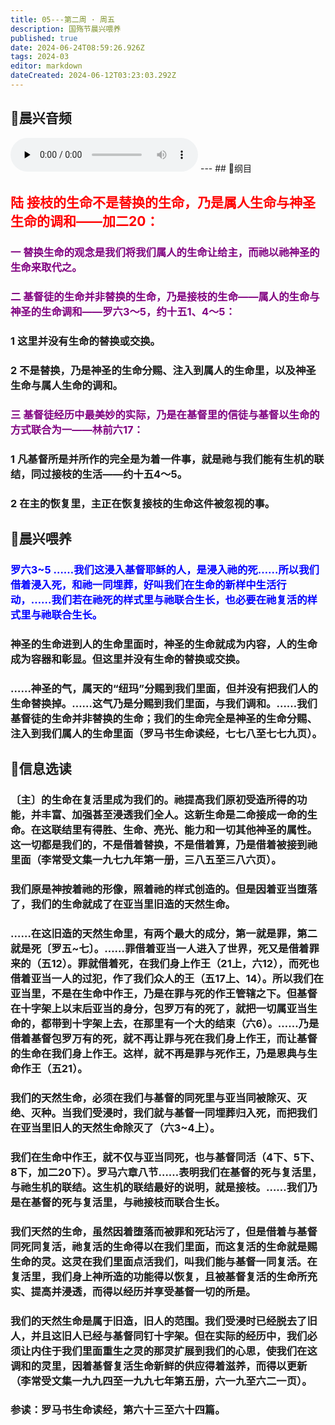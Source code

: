 ```yaml
---
title: 05---第二周 · 周五
description: 国殇节晨兴喂养
published: true
date: 2024-06-24T08:59:26.926Z
tags: 2024-03
editor: markdown
dateCreated: 2024-06-12T03:23:03.292Z
---
```


## 🎵晨兴音频
<audio id="audio" controls="" preload="none">
      <source id="mp3" src="/2024-03/week2/week2day5.mp3">
</audio>
---
## 📖纲目

## <font color=red>陆    接枝的生命不是替换的生命，乃是属人生命与神圣生命的调和——加二20：</font>

### <font color=purple>一    替换生命的观念是我们将我们属人的生命让给主，而祂以祂神圣的生命来取代之。</font>

### <font color=purple>二    基督徒的生命并非替换的生命，乃是接枝的生命——属人的生命与神圣的生命调和——罗六3～5，约十五1、4～5：</font>

### 1    这里并没有生命的替换或交换。

### 2    不是替换，乃是神圣的生命分赐、注入到属人的生命里，以及神圣生命与属人生命的调和。

### <font color=purple>三    基督徒经历中最美妙的实际，乃是在基督里的信徒与基督以生命的方式联合为一——林前六17：</font>

### 1    凡基督所是并所作的完全是为着一件事，就是祂与我们能有生机的联结，同过接枝的生活——约十五4～5。

### 2    在主的恢复里，主正在恢复接枝的生命这件被忽视的事。

## 📖晨兴喂养

### <font color=blue>罗六3~5    ……我们这浸入基督耶稣的人，是浸入祂的死……所以我们借着浸入死，和祂一同埋葬，好叫我们在生命的新样中生活行动，……我们若在祂死的样式里与祂联合生长，也必要在祂复活的样式里与祂联合生长。</font>

### 神圣的生命进到人的生命里面时，神圣的生命就成为内容，人的生命成为容器和彰显。但这里并没有生命的替换或交换。

### ……神圣的气，属天的“纽玛”分赐到我们里面，但并没有把我们人的生命替换掉。……这气乃是分赐到我们里面，与我们调和。……我们基督徒的生命并非替换的生命；我们的生命完全是神圣的生命分赐、注入到我们属人的生命里面（罗马书生命读经，七七八至七七九页）。

## 📖信息选读

### 〔主〕的生命在复活里成为我们的。祂提高我们原初受造所得的功能，并丰富、加强甚至浸透我们全人。这新生命是二命接成一命的生命。在这联结里有得胜、生命、亮光、能力和一切其他神圣的属性。这一切都是我们的，不是借着替换，不是借着算，乃是借着被接到祂里面（李常受文集一九七九年第一册，三八五至三八六页）。

### 我们原是神按着祂的形像，照着祂的样式创造的。但是因着亚当堕落了，我们的生命就成了在亚当里旧造的天然生命。

### ……在这旧造的天然生命里，有两个最大的成分，第一就是罪，第二就是死〔罗五~七〕。……罪借着亚当一人进入了世界，死又是借着罪来的（五12）。罪就借着死，在我们身上作王（21上，六12），而死也借着亚当一人的过犯，作了我们众人的王（五17上、14）。所以我们在亚当里，不是在生命中作王，乃是在罪与死的作王管辖之下。但基督在十字架上以末后亚当的身分，包罗万有的死了，就把一切属亚当生命的，都带到十字架上去，在那里有一个大的结束（六6）。……乃是借着基督包罗万有的死，就不再让罪与死在我们身上作王，而让基督的生命在我们身上作王。这样，就不再是罪与死作王，乃是恩典与生命作王（五21）。

### 我们的天然生命，必须在我们与基督的同死里与亚当同被除灭、灭绝、灭种。当我们受浸时，我们就与基督一同埋葬归入死，而把我们在亚当里旧人的天然生命除灭了（六3~4上）。

### 我们在生命中作王，就不仅与亚当同死，也与基督同活（4下、5下、8下，加二20下）。罗马六章八节……表明我们在基督的死与复活里，与祂生机的联结。这生机的联结最好的说明，就是接枝。……我们乃是在基督的死与复活里，与祂接枝而联合生长。

### 我们天然的生命，虽然因着堕落而被罪和死玷污了，但是借着与基督同死同复活，祂复活的生命得以在我们里面，而这复活的生命就是赐生命的灵。这灵在我们里面点活我们，叫我们能与基督一同复活。在复活里，我们身上神所造的功能得以恢复，且被基督复活的生命所充实、提高并浸透，而得以经历并享受基督一切的所是。

### 我们的天然生命是属于旧造，旧人的范围。我们受浸时已经脱去了旧人，并且这旧人已经与基督同钉十字架。但在实际的经历中，我们必须让内住于我们里面重生之灵的那灵扩展到我们的心思，使我们在这调和的灵里，因着基督复活生命新鲜的供应得着滋养，而得以更新（李常受文集一九九四至一九九七年第五册，六一九至六二一页）。

### 参读：罗马书生命读经，第六十三至六十四篇。
<!-- Google tag (gtag.js) -->
<script async src="https://www.googletagmanager.com/gtag/js?id=G-1P8709Z16T"></script>
<script>
  window.dataLayer = window.dataLayer || [];
  function gtag(){dataLayer.push(arguments);}
  gtag('js', new Date());

  gtag('config', 'G-1P8709Z16T');
</script>